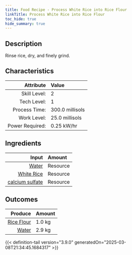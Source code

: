 ```yaml
---
title: Food Recipe - Process White Rice into Rice Flour
linkTitle: Process White Rice into Rice Flour
toc_hide: true
hide_summary: true
---
```

<!-- This is generated by the MarsSim HelpGenertor, do not edit. -->

## Description
 Rinse rice, dry, and finely grind.

## Characteristics

| Attribute      | Value |
|--------:|:------|
|Skill Level:|2|
|Tech Level:|1|
|Process Time:|300.0 millisols|
|Work Level:|25.0 millisols|
|Power Required:|0.25 kW/hr|

## Ingredients

| Input      | Amount |
|--------:|:------|
|[Water](/docs/definitions/resource/water)|Resource|3.0 kg|
|[White Rice](/docs/definitions/resource/white-rice)|Resource|1.0 kg|
|[calcium sulfate](/docs/definitions/resource/calcium-sulfate)|Resource|0.05 kg|

## Outcomes


| Produce      | Amount |
|--------:|:------|
|[Rice Flour](/docs/definitions/resource/rice-flour)|1.0 kg|
|[Water](/docs/definitions/resource/water)|2.9 kg|



{{< definition-tail version="3.9.0" generatedOn="2025-03-08T21:34:45.1684317" >}}



